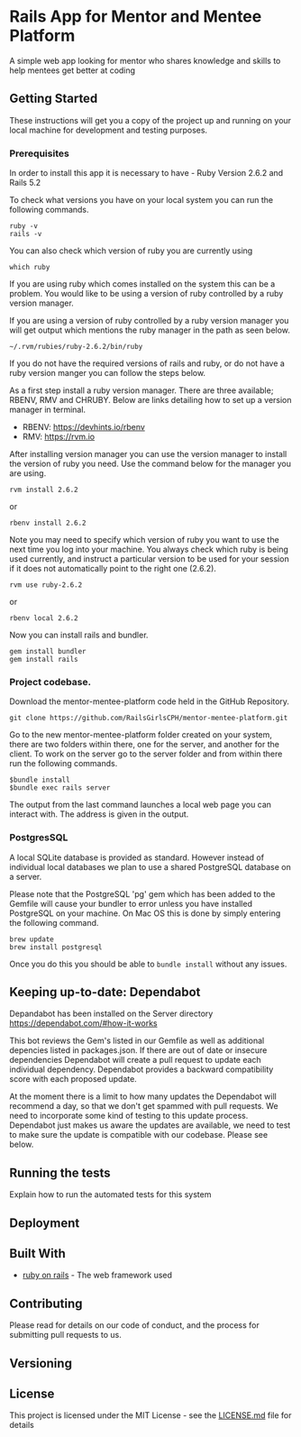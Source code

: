 # Rails App for Mentor and Mentee Platform 

A simple web app looking for mentor who shares knowledge and skills to help mentees get better at coding 

## Getting Started

These instructions will get you a copy of the project up and running on your local machine for development and testing purposes.

### Prerequisites

In order to install this app it is necessary to have - Ruby Version 2.6.2 and Rails 5.2

To check what versions you have on your local system you can run the following commands. 

```
ruby -v
rails -v
```

You can also check which version of ruby you are currently using

```
which ruby
```
If you are using ruby which comes installed on the system this can be a problem. You would like to be using a version of ruby controlled by a ruby version manager.  

If you are using a version of ruby controlled by a ruby version manager you will get output which mentions the ruby manager in the path as seen below. 

```
~/.rvm/rubies/ruby-2.6.2/bin/ruby
```

If you do not have the required versions of rails and ruby, or do not have a ruby version manger you can follow the steps below.  

As a first step install a ruby version manager. There are three available; RBENV, RMV and CHRUBY.
Below are links detailing how to set up a version manager in terminal. 
- RBENV: https://devhints.io/rbenv
- RMV: https://rvm.io

After installing version manager you can use the version manager to install the version of ruby you need. Use the command below for the manager you are using. 

```
rvm install 2.6.2
```
or 
```
rbenv install 2.6.2
```

Note you may need to specify which version of ruby you want to use the next time you log into your machine. You always check which ruby is being used currently, and instruct a particular version to be used for your session if it does not automatically point to the right one (2.6.2).  

```
rvm use ruby-2.6.2
```
or 

```
rbenv local 2.6.2
```

Now you can install rails and bundler. 

```
gem install bundler 
gem install rails
```

### Project codebase.

Download the mentor-mentee-platform code held in the GitHub Repository. 

```
git clone https://github.com/RailsGirlsCPH/mentor-mentee-platform.git
```

Go to the new mentor-mentee-platform folder created on your system, there are two folders within there, one for the server, and another for the client. To work on the server go to the server folder and from within there run the following commands. 

```
$bundle install
$bundle exec rails server

```
The output from the last command launches a local web page you can interact with. The address is given in the output. 

### PostgresSQL

A local SQLite database is provided as standard. However instead of individual local databases we plan to use a shared PostgreSQL database on a server. 

Please note that the PostgreSQL 'pg' gem which has been added to the Gemfile will cause your bundler to error unless you have installed PostgreSQL on your machine. On Mac OS this is done by simply entering the following command.  

```
brew update
brew install postgresql
```

Once you do this you should be able to `bundle install` without any issues. 

## Keeping up-to-date: Dependabot

Depandabot has been installed on the Server directory https://dependabot.com/#how-it-works 

This bot reviews the Gem's listed in our Gemfile as well as additional depencies listed in packages.json. If there are out of date or insecure dependencies Dependabot will create a pull request to update each individual dependency. Dependabot provides a backward compatibility score with each proposed update. 

At the moment there is a limit to how many updates the Dependabot will recommend a day, so that we don't get spammed with pull requests. We need to incorporate some kind of testing to this update process. Dependabot just makes us aware the updates are available, we need to test to make sure the update is compatible with our codebase. Please see below. 

## Running the tests

Explain how to run the automated tests for this system

## Deployment


## Built With

* [ruby on rails](https://rubyonrails.org/) - The web framework used


## Contributing

Please read for details on our code of conduct, and the process for submitting pull requests to us.

## Versioning


## License

This project is licensed under the MIT License - see the [LICENSE.md](LICENSE.md) file for details
